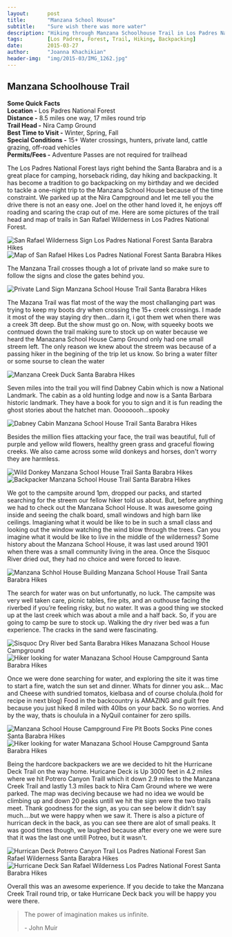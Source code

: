 ```yaml
---
layout:      post
title:       "Manzana School House"
subtitle:    "Sure wish there was more water"
description: "Hiking through Manzana Schoolhouse Trail in Los Padres National Forest"
tags:        [Los Padres, Forest, Trail, Hiking, Backpacking]
date:        2015-03-27
author:      "Joanna Khachikian"
header-img:  "img/2015-03/IMG_1262.jpg"
---
```


<h2 class="section-heading">Manzana Schoolhouse Trail</h2>

<span> **Some Quick Facts** </span> <br/> 
<span> **Location -** Los Padres National Forest</span> <br/> 
<span> **Distance -** 8.5 miles one way, 17 miles round trip</span> <br/> 
<span> **Trail Head -** Nira Camp Ground</span> <br/> 
<span> **Best Time to Visit -** Winter, Spring, Fall</span> <br/> 
<span> **Special Conditions -** 15+ Water crossings, hunters, private land, cattle grazing, off-road vehicles</span> <br/> 
<span> **Permits/Fees -** Adventure Passes are not required for trailhead</span> <br/> 
<p>The Los Padres National Forest lays right behind the Santa Barabra and is a great place for camping, horseback riding, day hiking and backpacking.
It has become a tradition to go backpacking on my birthday and we decided to tackle a one-night trip to the Manzana School House because of the time constraint. We parked up at the Nira Campground and let me tell you the drive there is not an easy one. Joel on the other hand loved it, he enjoys off roading and scaring the crap out of me. Here are some pictures of the trail head and map of trails in San Rafael Wilderness in Los Padres National Forest. 
</p>

<div class="image-block">
  <img src="{{ site.baseurl }}/img/2015-03/IMG_1165.jpg" alt="San Rafael Wilderness Sign Los Padres National Forest Santa Barabra Hikes">
</div>
<div class="image-block">
  <img src="{{ site.baseurl }}/img/2015-03/IMG_1285.jpg" alt="Map of San Rafael Hikes Los Padres National Forest Santa Barabra Hikes">
</div>
<p> The Manzana Trail crosses though a lot of private land so make sure to follow the signs and close the gates behind you.</p>


<div class="image-block">
  <img src="{{ site.baseurl }}/img/2015-03/IMG_1174.jpg" alt="Private Land Sign Manzana School House Trail Santa Barabra Hikes"> 
</div>

<p>The Mazana Trail was flat most of the way the most challanging part was trying to keep my boots dry when crossing the 15+ creek crossings. I made it most of the way staying dry then...darn it, i got them wet when there was a creek 3ft deep. But the show must go on. Now, with squeeky boots we contnued down the trail making sure to stock up on water because we heard the Manazana School House Camp Ground only had one  small streem left. The only reason we knew about the streem was because of a passing hiker in the begining of the trip let us know. So bring a water filter or some sourse to clean the water</p>

<div class="image-block">
  <img src="{{ site.baseurl }}/img/2015-03/IMG_1175.jpg" alt="Manzana Creek Duck Santa Barabra Hikes"> 
</div>

<p>Seven miles into the trail you will find Dabney Cabin which is now a National Landmark.  The cabin as a old hunting lodge and now is a Santa Barbara historic landmark. They have a book for you to sign and it is fun reading the ghost stories about the hatchet man. Oooooooh...spooky</p>

<div class="image-block">
  <img src="{{ site.baseurl }}/img/2015-03/IMG_1178.jpg" alt="Dabney Cabin Manzana School House Trail Santa Barabra Hikes"> 
</div>

<p>Besides the million flies attacking your face, the trail was beautiful, full of purple and yellow wild flowers, healthy green grass and graceful flowing creeks. We also came across some wild donkeys and horses, don't worry they are harmless.  
</p>

<div class="image-block">
  <img src="{{ site.baseurl }}/img/2015-03/IMG_1185.jpg" alt="Wild Donkey Manzana School House Trail Santa Barabra Hikes"> 
</div>

<div class="image-block">
  <img src="{{ site.baseurl }}/img/2015-03/IMG_1167.jpg" alt="Backpacker Manzana School House Trail Santa Barabra Hikes"> 
</div>

<p>We got to the campsite around 1pm, dropped our packs, and started searching for the streem our fellow hiker told us about. But, before anything we had to check out the Manzana School House.  It was awesome going inside and seeing the chalk board, small windows and high barn like ceilings. Imagianing what it would be like to be in such a small class and looking out the window watching the wind blow through the trees.  Can you imagine what it would be like to live in the middle of the wilderness? Some history about the Manzana School House, it was last used around 1901 when there was a small community living in the area. Once the Sisquoc River dried out, they had no choice and were forced to leave.</p>

<div class="image-block">
  <img src="{{ site.baseurl }}/img/2015-03/IMG_1207.jpg" alt="Manzana Schhol House Building Manzana School House Trail Santa Barabra Hikes"> 
</div>

<p>The search for water was on but unfortunatly, no luck. The campsite was very well taken care, picnic tables, fire pits, and an outhouse facing the riverbed if you’re feeling risky, but no water.  It was a good thing we stocked up at the last creek which was about a mile and a half back. So, if you are going to camp be sure to stock up. Walking the dry river bed was a fun experience. The cracks in the sand were fascinating. </p>

<div class="image-block">
  <img src="{{ site.baseurl }}/img/2015-03/IMG_1197.jpg" alt="Sisquoc Dry River bed Santa Barabra Hikes Manazana School House Campground"> 
</div>

<div class="image-block">
  <img src="{{ site.baseurl }}/img/2015-03/IMG_1190.jpg" alt="Hiker looking for water Manazana School House Campground Santa Barabra Hikes"> 
</div>
<p>Once we were done searching for water, and exploring the site it was time to start a fire, watch the sun set and dinner. Whats for dinner you ask... Mac and Cheese with sundried tomatos, kielbasa and of course cholula.(hold for recipe in next blog) Food in the backcountry is AMAZING and guilt free because you just hiked 8 miled with 40lbs on your back. So no worries. And by the way, thats is choulula in a NyQuil container for zero spills. </p>

<div class="image-block">
  <img src="{{ site.baseurl }}/img/2015-03/IMG_1215.jpg" alt="Manzana School House Campground Fire Pit Boots Socks Pine cones Santa Barabra Hikes">
</div>
<div class="image-block">
  <img src="{{ site.baseurl }}/img/2015-03/IMG_1239.jpg" alt="Hiker looking for water Manazana School House Campground Santa Barabra Hikes">
</div>

<p>Being the hardcore backpackers we are we decided to hit the Hurricane Deck Trail on the way home. Huricane Deck is Up 3000 feet in 4.2 miles where we hit Potrero Canyon Traill which it down 2.9 miles to the Manzana Creek Trail and lastly 1.3 miles back to Nira Cam Ground where we were parked.  The map was deciving because we had no idea we would be climbing up and down 20 peaks untill we hit the sign were the two trails meet. Thank goodness for the sign, as you can see below it didn’t say much….but we were happy when we saw it. There is also a picture of hurrican deck in the back, as you can see there are alot of small peaks. It was good times though, we laughed because after every one we were sure that it was the last one untill Potreo, but it wasn't. </p>

<div class="image-block">
  <img src="{{ site.baseurl }}/img/2015-03/IMG_1271.jpg" alt="Hurrican Deck Potrero Canyon Trail Los Padres National Forest San Rafael Wilderness Santa Barabra Hikes">
</div>
<div class="image-block">
  <img src="{{ site.baseurl }}/img/2015-03/IMG_1275.jpg" alt="Hurricane Deck San Rafael Wilderness Los Padres National Forest Santa Barabra Hikes">
</div>

<p>Overall this was an awesome experience.  If you decide to take the Manzana Creek Trail round trip, or take Hurricane Deck back you will be happy you were there.</p>

<blockquote>The power of imagination makes us infinite. 
  <p>- John Muir</p>
</blockquote>